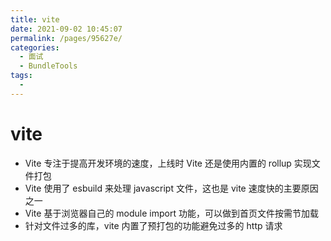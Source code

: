 ```yaml
---
title: vite
date: 2021-09-02 10:45:07
permalink: /pages/95627e/
categories:
  - 面试
  - BundleTools
tags:
  - 
---
```


# vite

- Vite 专注于提高开发环境的速度，上线时 Vite 还是使用内置的 rollup 实现文件打包
- Vite 使用了 esbuild 来处理 javascript 文件，这也是 vite 速度快的主要原因之一
- Vite 基于浏览器自己的 module import 功能，可以做到首页文件按需节加载
- 针对文件过多的库，vite 内置了预打包的功能避免过多的 http 请求